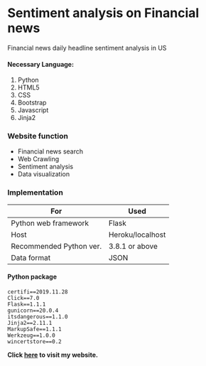 # Sentiment analysis on Financial news
Financial news daily headline sentiment analysis in US
#### Necessary Language: 
1. Python
2. HTML5
3. CSS
4. Bootstrap
5. Javascript
6. Jinja2

### Website function
- Financial news search
- Web Crawling
- Sentiment analysis
- Data visualization

### Implementation
| For | Used |
| ------------------------ | ------------------- |
| Python web framework    | Flask               |
| Host                    | Heroku/localhost |
| Recommended Python ver. | 3.8.1 or above      |
| Data format             | JSON                |


#### Python package
```
certifi==2019.11.28
Click==7.0
Flask==1.1.1
gunicorn==20.0.4
itsdangerous==1.1.0
Jinja2==2.11.1
MarkupSafe==1.1.1
Werkzeug==1.0.0
wincertstore==0.2
```

**Click [here](https://tung429.herokuapp.com/) to visit my website.**
